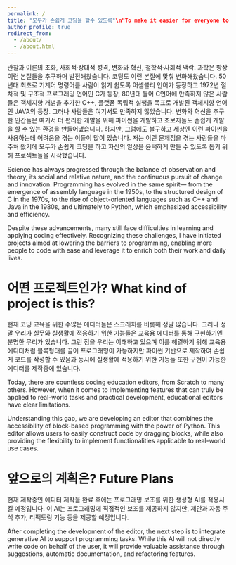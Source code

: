 ```yaml
---
permalink: /
title: "모두가 손쉽게 코딩을 할수 있도록"\n"To make it easier for everyone to code"
author_profile: true
redirect_from: 
  - /about/
  - /about.html
---
```


관찰과 이론의 조화, 사회적·상대적 성격, 변화와 혁신, 철학적·사회적 맥락. 과학은 항상 이런 본질들을 추구하며 발전해왔습니다. 코딩도 이런 본질에 맞춰 변화해왔습니다. 50년대 최초로 기계어 명령어를 사람이 읽기 쉽도록 어셈블리 언어가 등장하고 1972년 절차적 및 구조적 프로그래밍 언어인 C가 등장, 80년대 들어 C언어에 만족하지 않은 사람들은 객체지향 개념을 추가한 C++, 플랫폼 독립적 실행을 목표로 개발된 객체지향 언어인 JAVA의 등장. 그러나 사람들은 여기서도 만족하지 않았습니다. 변화와 혁신을 추구한 인간들은 여기서 더 편리한 개발을 위해 파이썬을 개발하고 초보자들도 손쉽게 개발을 할 수 있는 환경을 만들어냈습니다. 하지만, 그럼에도 불구하고 세상엔 이런 파이썬을 사용하는데 어려움을 겪는 이들이 많이 있습니다. 저는 이런 문제점을 겪는 사람들을 마주쳐 왔기에 모두가 손쉽게 코딩을 하고 자신의 일상을 윤택하게 만들 수 있도록 돕기 위해 프로젝트들을 시작했습니다.

Science has always progressed through the balance of observation and theory, its social and relative nature, and the continuous pursuit of change and innovation. Programming has evolved in the same spirit— from the emergence of assembly language in the 1950s, to the structured design of C in the 1970s, to the rise of object-oriented languages such as C++ and Java in the 1980s, and ultimately to Python, which emphasized accessibility and efficiency.

Despite these advancements, many still face difficulties in learning and applying coding effectively. Recognizing these challenges, I have initiated projects aimed at lowering the barriers to programming, enabling more people to code with ease and leverage it to enrich both their work and daily lives.

어떤 프로젝트인가? What kind of project is this?
======
현재 코딩 교육을 위한 수많은 에디터들은 스크래치를 비롯해 정말 많습니다. 그러나 정말 우리가 실무와 실생활에 적용하기 위한 기능들은 교육용 에디터를 통해 구현하기엔 분명한 무리가 있습니다. 그런 점을 우리는 이해하고 있으며 이를 해결하기 위해 교육용 에디터처럼 블록형태를 끌어 프로그래밍이 가능하지만 파이썬 기반으로 제작하여 손쉽게 코드를 작성할 수 있음과 동시에 실생활에 적용하기 위한 기능들 또한 구현이 가능한 에디터를 제작중에 있습니다.

Today, there are countless coding education editors, from Scratch to many others. However, when it comes to implementing features that can truly be applied to real-world tasks and practical development, educational editors have clear limitations.

Understanding this gap, we are developing an editor that combines the accessibility of block-based programming with the power of Python. This editor allows users to easily construct code by dragging blocks, while also providing the flexibility to implement functionalities applicable to real-world use cases.

앞으로의 계획은? Future Plans
======
현재 제작중인 에디터 제작을 완료 후에는 프로그래밍 보조를 위한 생성형 AI를 적용시킬 예정입니다. 이 AI는 프로그래밍에 직접적인 보조를 제공하지 않지만, 제안과 자동 주석 추가, 리팩토링 기능 등을 제공할 예정입니다.

After completing the development of the editor, the next step is to integrate generative AI to support programming tasks. While this AI will not directly write code on behalf of the user, it will provide valuable assistance through suggestions, automatic documentation, and refactoring features.
